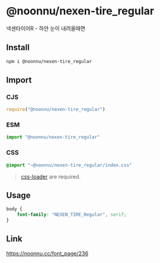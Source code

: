 # @noonnu/nexen-tire_regular
넥센타이어R - 하얀 눈이 내려올때면

## Install
```sh
npm i @noonnu/nexen-tire_regular
```
## Import
### CJS
```js
require("@noonnu/nexen-tire_regular")
```
### ESM
```js
import "@noonnu/nexen-tire_regular"
```
### CSS 
```css
@import "~@noonnu/nexen-tire_regular/index.css"
```
> [css-loader](https://github.com/webpack-contrib/css-loader) are required.

## Usage
```css
body {
    font-family: "NEXEN_TIRE_Regular", serif;
}
```

## Link
https://noonnu.cc/font_page/236